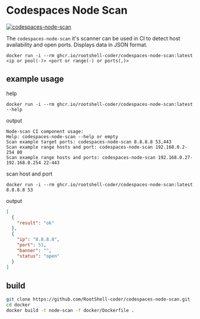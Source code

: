 # Codespaces Node Scan

[![codespaces-node-scan](https://github.com/RootShell-coder/codespaces-node-scan/actions/workflows/docker-image.yml/badge.svg)](https://github.com/RootShell-coder/codespaces-node-scan/actions/workflows/docker-image.yml)

The `codespaces-node-scan` it's scanner can be used in CI to detect host availability and open ports. Displays data in JSON format.

`docker run -i --rm ghcr.io/rootshell-coder/codespaces-node-scan:latest <ip or pool(-)> <port or range(-) or ports(,)>`

## example usage

help

`docker run -i --rm ghcr.io/rootshell-coder/codespaces-node-scan:latest --help`

output

```
Node-scan CI component usage:
Help: codespaces-node-scan --help or empty
Scan example target ports: codespaces-node-scan 8.8.8.8 53,443
Scan example range hosts and port: codespaces-node-scan 192.168.0.2-254 80
Scan example range hosts and ports: codespaces-node-scan 192.168.0.27-192.168.0.254 22-443
```

scan host and port

`docker run -i --rm ghcr.io/rootshell-coder/codespaces-node-scan:latest 8.8.8.8 53`

output
```json
[
  {
    "result": "ok"
  },
  {
    "ip": "8.8.8.8",
    "port": 53,
    "banner": "",
    "status": "open"
  }
]
```

## build

```bash
git clone https://github.com/RootShell-coder/codespaces-node-scan.git .
cd docker
docker build -t node-scan -f docker/Dockerfile .
```
